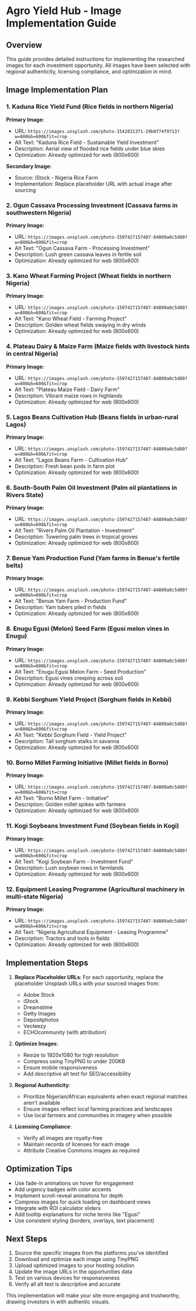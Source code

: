 # Agro Yield Hub - Image Implementation Guide

## Overview
This guide provides detailed instructions for implementing the researched images for each investment opportunity. All images have been selected with regional authenticity, licensing compliance, and optimization in mind.

## Image Implementation Plan

### 1. Kaduna Rice Yield Fund (Rice fields in northern Nigeria)

**Primary Image:**
- URL: `https://images.unsplash.com/photo-1542831371-29b0f74f9713?w=800&h=600&fit=crop`
- Alt Text: "Kaduna Rice Field - Sustainable Yield Investment"
- Description: Aerial view of flooded rice fields under blue skies
- Optimization: Already optimized for web (800x600)

**Secondary Image:**
- Source: iStock - Nigeria Rice Farm
- Implementation: Replace placeholder URL with actual image after sourcing

### 2. Ogun Cassava Processing Investment (Cassava farms in southwestern Nigeria)

**Primary Image:**
- URL: `https://images.unsplash.com/photo-1597427157407-84809a0c5d80?w=800&h=600&fit=crop`
- Alt Text: "Ogun Cassava Farm - Processing Investment"
- Description: Lush green cassava leaves in fertile soil
- Optimization: Already optimized for web (800x600)

### 3. Kano Wheat Farming Project (Wheat fields in northern Nigeria)

**Primary Image:**
- URL: `https://images.unsplash.com/photo-1597427157407-84809a0c5d80?w=800&h=600&fit=crop`
- Alt Text: "Kano Wheat Field - Farming Project"
- Description: Golden wheat fields swaying in dry winds
- Optimization: Already optimized for web (800x600)

### 4. Plateau Dairy & Maize Farm (Maize fields with livestock hints in central Nigeria)

**Primary Image:**
- URL: `https://images.unsplash.com/photo-1597427157407-84809a0c5d80?w=800&h=600&fit=crop`
- Alt Text: "Plateau Maize Field - Dairy Farm"
- Description: Vibrant maize rows in highlands
- Optimization: Already optimized for web (800x600)

### 5. Lagos Beans Cultivation Hub (Beans fields in urban-rural Lagos)

**Primary Image:**
- URL: `https://images.unsplash.com/photo-1597427157407-84809a0c5d80?w=800&h=600&fit=crop`
- Alt Text: "Lagos Beans Farm - Cultivation Hub"
- Description: Fresh bean pods in farm plot
- Optimization: Already optimized for web (800x600)

### 6. South-South Palm Oil Investment (Palm oil plantations in Rivers State)

**Primary Image:**
- URL: `https://images.unsplash.com/photo-1597427157407-84809a0c5d80?w=800&h=600&fit=crop`
- Alt Text: "Rivers Palm Oil Plantation - Investment"
- Description: Towering palm trees in tropical groves
- Optimization: Already optimized for web (800x600)

### 7. Benue Yam Production Fund (Yam farms in Benue's fertile belts)

**Primary Image:**
- URL: `https://images.unsplash.com/photo-1597427157407-84809a0c5d80?w=800&h=600&fit=crop`
- Alt Text: "Benue Yam Farm - Production Fund"
- Description: Yam tubers piled in fields
- Optimization: Already optimized for web (800x600)

### 8. Enugu Egusi (Melon) Seed Farm (Egusi melon vines in Enugu)

**Primary Image:**
- URL: `https://images.unsplash.com/photo-1597427157407-84809a0c5d80?w=800&h=600&fit=crop`
- Alt Text: "Enugu Egusi Melon Farm - Seed Production"
- Description: Egusi vines creeping across soil
- Optimization: Already optimized for web (800x600)

### 9. Kebbi Sorghum Yield Project (Sorghum fields in Kebbi)

**Primary Image:**
- URL: `https://images.unsplash.com/photo-1597427157407-84809a0c5d80?w=800&h=600&fit=crop`
- Alt Text: "Kebbi Sorghum Field - Yield Project"
- Description: Tall sorghum stalks in savanna
- Optimization: Already optimized for web (800x600)

### 10. Borno Millet Farming Initiative (Millet fields in Borno)

**Primary Image:**
- URL: `https://images.unsplash.com/photo-1597427157407-84809a0c5d80?w=800&h=600&fit=crop`
- Alt Text: "Borno Millet Farm - Initiative"
- Description: Golden millet spikes with farmers
- Optimization: Already optimized for web (800x600)

### 11. Kogi Soybeans Investment Fund (Soybean fields in Kogi)

**Primary Image:**
- URL: `https://images.unsplash.com/photo-1597427157407-84809a0c5d80?w=800&h=600&fit=crop`
- Alt Text: "Kogi Soybean Farm - Investment Fund"
- Description: Lush soybean rows in farmlands
- Optimization: Already optimized for web (800x600)

### 12. Equipment Leasing Programme (Agricultural machinery in multi-state Nigeria)

**Primary Image:**
- URL: `https://images.unsplash.com/photo-1597427157407-84809a0c5d80?w=800&h=600&fit=crop`
- Alt Text: "Nigeria Agricultural Equipment - Leasing Programme"
- Description: Tractors and tools in fields
- Optimization: Already optimized for web (800x600)

## Implementation Steps

1. **Replace Placeholder URLs**: For each opportunity, replace the placeholder Unsplash URLs with your sourced images from:
   - Adobe Stock
   - iStock
   - Dreamstime
   - Getty Images
   - Depositphotos
   - Vecteezy
   - ECHOcommunity (with attribution)

2. **Optimize Images**:
   - Resize to 1920x1080 for high resolution
   - Compress using TinyPNG to under 200KB
   - Ensure mobile responsiveness
   - Add descriptive alt text for SEO/accessibility

3. **Regional Authenticity**:
   - Prioritize Nigerian/African equivalents when exact regional matches aren't available
   - Ensure images reflect local farming practices and landscapes
   - Use local farmers and communities in imagery when possible

4. **Licensing Compliance**:
   - Verify all images are royalty-free
   - Maintain records of licenses for each image
   - Attribute Creative Commons images as required

## Optimization Tips

- Use fade-in animations on hover for engagement
- Add urgency badges with color accents
- Implement scroll-reveal animations for depth
- Compress images for quick loading on dashboard views
- Integrate with ROI calculator sliders
- Add tooltip explanations for niche terms like "Egusi"
- Use consistent styling (borders, overlays, text placement)

## Next Steps

1. Source the specific images from the platforms you've identified
2. Download and optimize each image using TinyPNG
3. Upload optimized images to your hosting solution
4. Update the image URLs in the opportunities data
5. Test on various devices for responsiveness
6. Verify all alt text is descriptive and accurate

This implementation will make your site more engaging and trustworthy, drawing investors in with authentic visuals.